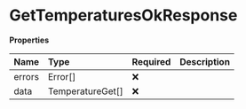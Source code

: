 # GetTemperaturesOkResponse

**Properties**

| Name   | Type             | Required | Description |
| :----- | :--------------- | :------- | :---------- |
| errors | Error[]          | ❌       |             |
| data   | TemperatureGet[] | ❌       |             |

<!-- This file was generated by liblab | https://liblab.com/ -->
